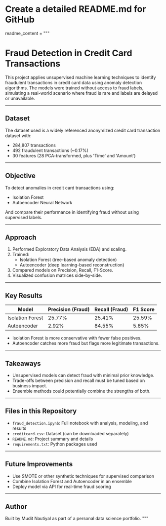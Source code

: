 # Create a detailed README.md for GitHub

readme_content = """
# Fraud Detection in Credit Card Transactions

This project applies unsupervised machine learning techniques to identify fraudulent transactions in credit card data using anomaly detection algorithms. The models were trained without access to fraud labels, simulating a real-world scenario where fraud is rare and labels are delayed or unavailable.

---

## Dataset

The dataset used is a widely referenced anonymized credit card transaction dataset with:
- 284,807 transactions
- 492 fraudulent transactions (~0.17%)
- 30 features (28 PCA-transformed, plus 'Time' and 'Amount')

---

## Objective

To detect anomalies in credit card transactions using:
- Isolation Forest
- Autoencoder Neural Network

And compare their performance in identifying fraud without using supervised labels.

---

## Approach

1. Performed Exploratory Data Analysis (EDA) and scaling.
2. Trained:
   - Isolation Forest (tree-based anomaly detection)
   - Autoencoder (deep learning-based reconstruction)
3. Compared models on Precision, Recall, F1-Score.
4. Visualized confusion matrices side-by-side.

---

## Key Results

| Model            | Precision (Fraud) | Recall (Fraud) | F1 Score |
|------------------|------------------|----------------|----------|
| Isolation Forest | 25.77%           | 25.41%         | 25.59%   |
| Autoencoder      | 2.92%            | 84.55%         | 5.65%    |

- Isolation Forest is more conservative with fewer false positives.
- Autoencoder catches more fraud but flags more legitimate transactions.

---

## Takeaways

- Unsupervised models can detect fraud with minimal prior knowledge.
- Trade-offs between precision and recall must be tuned based on business impact.
- Ensemble methods could potentially combine the strengths of both.

---

## Files in this Repository

- `fraud_detection.ipynb`: Full notebook with analysis, modeling, and results
- `creditcard.csv`: Dataset (can be downloaded separately)
- `README.md`: Project summary and details
- `requirements.txt`: Python packages used

---

## Future Improvements

- Use SMOTE or other synthetic techniques for supervised comparison
- Combine Isolation Forest and Autoencoder in an ensemble
- Deploy model via API for real-time fraud scoring

---

## Author

Built by Mudit Nautiyal as part of a personal data science portfolio.
"""
